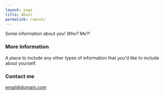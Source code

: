 ```yaml
---
layout: page
title: About
permalink: /about/
---
```


Some information about you! *Who? Me?!*

### More Information

A place to include any other types of information that you'd like to include about yourself.

### Contact me

[email@domain.com](mailto:email@domain.com)
